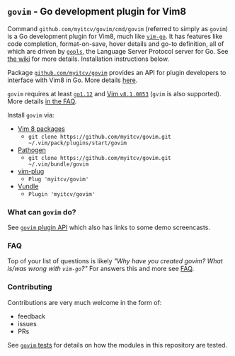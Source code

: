 ## `govim` - Go development plugin for Vim8

Command `github.com/myitcv/govim/cmd/govim` (referred to simply as `govim`) is a Go development plugin for Vim8, much
like [`vim-go`](https://github.com/fatih/vim-go). It has features like code completion, format-on-save, hover details
and go-to definition, all of which are driven by [`gopls`](https://godoc.org/golang.org/x/tools/cmd/gopls), the Language
Server Protocol server for Go. See [the wiki](https://github.com/myitcv/govim/wiki/govim-plugin-API) for more details.
Installation instructions below.

Package [`github.com/myitcv/govim`](https://godoc.org/github.com/myitcv/govim) provides an API for plugin developers to
interface with Vim8 in Go. More details [here](PLUGIN_AUTHORS.md).

`govim` requires at least [`go1.12`](https://golang.org/dl/) and [Vim `v8.1.0053`](https://www.vim.org/download.php)
(`gvim` is also supported). More details [in the
FAQ](https://github.com/myitcv/govim/wiki/FAQ#what-versions-of-vim-and-go-are-supported).

Install `govim` via:

* [Vim 8 packages](http://vimhelp.appspot.com/repeat.txt.html#packages)
  * `git clone https://github.com/myitcv/govim.git ~/.vim/pack/plugins/start/govim`
* [Pathogen](https://github.com/tpope/vim-pathogen)
  * `git clone https://github.com/myitcv/govim.git ~/.vim/bundle/govim`
* [vim-plug](https://github.com/junegunn/vim-plug)
  * `Plug 'myitcv/govim'`
* [Vundle](https://github.com/VundleVim/Vundle.vim)
  * `Plugin 'myitcv/govim'`

### What can `govim` do?

See [`govim` plugin API](https://github.com/myitcv/govim/wiki/govim-plugin-API) which also has links to some demo
screencasts.

### FAQ

Top of your list of questions is likely _"Why have you created govim? What is/was wrong with `vim-go`?"_ For answers
this and more see [FAQ](https://github.com/myitcv/govim/wiki/FAQ).

### Contributing

Contributions are very much welcome in the form of:

* feedback
* issues
* PRs

See [`govim` tests](https://github.com/myitcv/govim/wiki/govim-tests) for details on how the modules in this repository
are tested.
